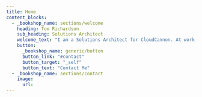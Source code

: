 ```yaml
---
title: Home
content_blocks:
  - _bookshop_name: sections/welcome
    heading: Tom Richardson
    sub_heading: Solutions Architect
    welcome_text: "I am a Solutions Architect for CloudCannon. At work, I craft solutions that help people get set up in CloudCannon's Content Management System. Outside of work, I am interested in creative web development and fun animations."
    button:
      _bookshop_name: generic/button
      button_link: "#contact"
      button_target: "_self"
      button_text: "Contact Me"
  - _bookshop_name: sections/contact
    image:
      url:
---
```

